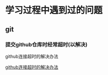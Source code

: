 # 学习过程中遇到过的问题

## git
### 提交github仓库时经常超时(以解决)
github连接超时的解决办法

[github连接超时的解决办法](/docs/problem/github连接超时的解决办法)
